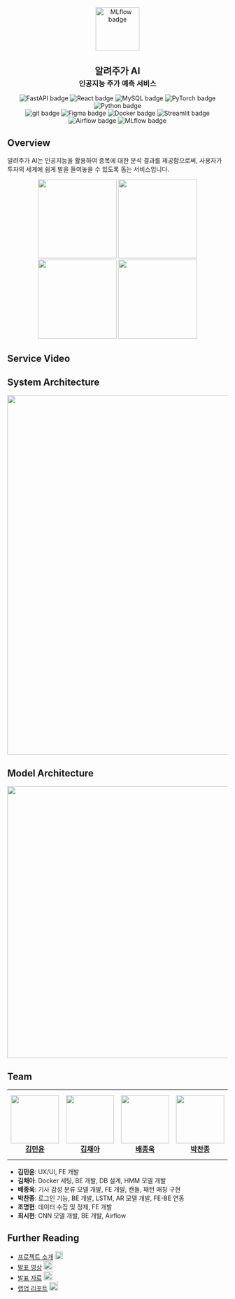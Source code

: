 <div align="center">
<img src="https://github.com/FinalCold/Programmers/assets/67350632/b768fead-58ab-4ede-abd7-dc0d77d4a45d" alt="MLflow badge" width="100">
<h2 style="margin-bottom: 2px;">알려주가 AI</h2>
<h3 style="margin-top: 0px; margin-bottom: 10px">인공지능 주가 예측 서비스</h3>
    <p align="center">
    <img src="https://img.shields.io/badge/FastAPI-009688?style=flat-square&logo=FastAPI&logoColor=white" alt="FastAPI badge">
    <img src="https://img.shields.io/badge/React-61DAFB?style=flat-square&logo=react&logoColor=black" alt="React badge">
    <img src="https://img.shields.io/badge/MySQL-4479A1?style=flat-square&logo=mysql&logoColor=white" alt="MySQL badge">
    <img src="https://img.shields.io/badge/PyTorch-EE4C2C?style=flat-square&logo=PyTorch&logoColor=white" alt="PyTorch badge">
    <img src="https://img.shields.io/badge/Python-3776AB?style=flat-square&logo=Python&logoColor=white" alt="Python badge">
    <br>
    <img src="https://img.shields.io/badge/git-5C3EE8?style=flat-square&logo=git&logoColor=white" alt="git badge">
    <img src="https://img.shields.io/badge/Figma-F24E1E?style=flat-square&logo=Figma&logoColor=white" alt="Figma badge">
    <img src="https://img.shields.io/badge/Docker-2496ED?style=flat-square&logo=Docker&logoColor=white" alt="Docker badge">
    <img src="https://img.shields.io/badge/Streamlit-FF4B4B?style=flat-square&logo=Streamlit&logoColor=white" alt="Streamlit badge">
    <img src="https://img.shields.io/badge/Airflow-017CEE?style=flat-square&logo=ApacheAirflow&logoColor=white" alt="Airflow badge">
    <img src="https://img.shields.io/badge/MLflow-0194E2?style=flat-square&logo=MLflow&logoColor=white" alt="MLflow badge">
    </p>
</div>

## Overview
알려주가 AI는 인공지능을 활용하여 종목에 대한 분석 결과를 제공함으로써, 
사용자가 투자의 세계에 쉽게 발을 들여놓을 수 있도록 돕는 서비스입니다.
<div align="center">
    <img src="https://github.com/Eddie-JUB/Portfolio/assets/71426994/f6ee5704-f7b1-4bfc-b91c-349dfc1583e5" width="180" style="display: inline-block;">
    <img src="https://github.com/Eddie-JUB/Portfolio/assets/71426994/d43a5eaf-ce4a-495d-a69b-d81b2817ad17" width="180" style="display: inline-block;">
    <img src="https://github.com/Eddie-JUB/Portfolio/assets/71426994/01343381-74d5-4dec-8720-026ed59cf529" width="180" style="display: inline-block;">
    <img src="https://github.com/Eddie-JUB/Portfolio/assets/71426994/2277c785-9b19-4505-b269-7d84abd1950b" width="180" style="display: inline-block;">
</div>

## Service Video



## System Architecture
<div align="center">
<img src="https://github.com/FinalCold/Programmers/assets/67350632/01a4a6a8-b0c0-4d4d-a874-56d54522fc6b" width="820">
</div>

## Model Architecture
<div align="center">
<img src="https://github.com/FinalCold/Programmers/assets/67350632/c0492b26-64a3-4ef7-a0f5-c75a4a610ce0" width="620">
</div>

## Team
<table>
    <tr height="160px">
        <td align="center" width="150px">
            <a href="https://github.com/minyun-e"><img height="110px"  src="https://github.com/Eddie-JUB/Portfolio/assets/71426994/6ac5b0db-2f18-4e80-a571-77c0812c0bdc"></a>
            <br/>
            <a href="https://github.com/minyun-e"><strong>김민윤</strong></a>
            <br />
        </td>
        <td align="center" width="150px">
            <a href="https://github.com/2018007956"><img height="110px"  src="https://github.com/Eddie-JUB/Portfolio/assets/71426994/cabba669-dda2-4ead-9f73-00128c0ae175"/></a>
            <br/>
            <a href="https://github.com/2018007956"><strong>김채아</strong></a>
            <br />
        </td>
        <td align="center" width="150px">
            <a href="https://github.com/Eddie-JUB"><img height="110px"  src="https://github.com/Eddie-JUB/Portfolio/assets/71426994/2829c82d-ecc8-49fd-9cb3-ae642fbe7513"/></a>
            <br/>
            <a href="https://github.com/Eddie-JUB"><strong>배종욱</strong></a>
            <br />
        </td>
        <td align="center" width="150px">
            <a href="https://github.com/FinalCold"><img height="110px" src="https://github.com/Eddie-JUB/Portfolio/assets/71426994/fdeb0582-a6f1-4d70-9d08-dc2f9639d7a5"/></a>
            <br />
            <a href="https://github.com/FinalCold"><strong>박찬종</strong></a>
            <br />
        </td>
        <td align="center" width="150px">
            <a href="https://github.com/MalMyeong"><img height="110px" src="https://github.com/Eddie-JUB/Portfolio/assets/71426994/0583f648-d097-44d9-9f05-58102434f42d"/></a>
            <br />
            <a href="https://github.com/MalMyeong"><strong>조명현</strong></a>
            <br />
        </td>
        <td align="center" width="150px">
              <a href="https://github.com/classaen7"><img height="110px"  src="https://github.com/Eddie-JUB/Portfolio/assets/71426994/2806abc1-5913-4906-b44b-d8b92d7c5aa5"/></a>
              <br />
              <a href="https://github.com/classaen7"><strong>최시현</strong></a>
              <br />
          </td>
    </tr>
</table>  

- **김민윤**: UX/UI, FE 개발
- **김채아**: Docker 세팅, BE 개발, DB 설계, HMM 모델 개발
- **배종욱**: 기사 감성 분류 모델 개발, FE 개발, 캔들, 패턴 매칭 구현
- **박찬종**: 로그인 기능, BE 개발, LSTM, AR 모델 개발, FE-BE 연동
- **조명현**: 데이터 수집 및 정제, FE 개발
- **최시현**: CNN 모델 개발, BE 개발, Airflow


## Further Reading
- [프로젝트 소개](https://www.notion.so/boostcampait/CV-01-AI-f016920c39944d1eb8801a8138b20183?pvs=4) <img src="https://img.icons8.com/material-outlined/24/notion--v1.png" width="18" alt="notion--v1"/>
- [발표 영상](https://www.youtube.com/watch?v=h4xtKlCsVcs) <img src="https://img.icons8.com/color/48/000000/youtube-play.png" width="20" alt="Youtube">
- [발표 자료](https://drive.google.com/file/d/1Gs9-QB421q-LHfbF0ZG2wspGi26jslHW/view?usp=sharing) <img src="https://img.icons8.com/color/48/ppt.png" width="20" alt="ppt">
- [랩업 리포트](https://drive.google.com/file/d/1CFoKvrCaVIL-lcFzbfbpl2MOT7VOqTXR/view?usp=sharing) <img src="https://img.icons8.com/color/48/000000/google-docs.png" width="20" alt="Docs">